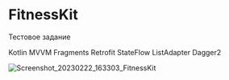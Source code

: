 # FitnessKit

Тестовое задание

Kotlin MVVM Fragments Retrofit StateFlow ListAdapter Dagger2


![Screenshot_20230222_163303_FitnessKit](https://user-images.githubusercontent.com/86518548/220608748-ff20b754-6f5c-4bc4-ad35-f725d4627b63.jpg)


